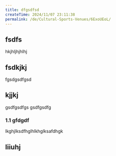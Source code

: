 ```yaml
---
title: dfgsdfsd
createTime: 2024/11/07 23:11:38
permalink: /de/Cultural-Sports-Venues/6ExoUEoL/
---
```


## fsdfs
hkjhljhjhlhj
## fsdkjkj

fgsdgsdfgsd

## kjjkj

gsdfgsdfgs
gsdfgsdfg

### 1.1 gfdgdf


lkghjlksdfhglhlkhglksafdhgk

## liiuhj


